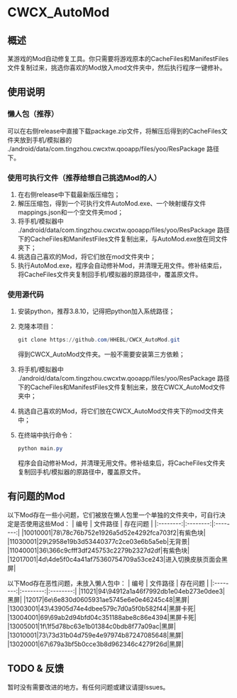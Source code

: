 # CWCX_AutoMod
## 概述
某游戏的Mod自动修复工具。你只需要将游戏原本的CacheFiles和ManifestFiles文件复制过来，挑选你喜欢的Mod放入mod文件夹中，然后执行程序一键修补。
## 使用说明
### 懒人包（推荐）
可以在右侧release中直接下载package.zip文件，将解压后得到的CacheFiles文件夹放到手机/模拟器的 ./android/data/com.tingzhou.cwcxtw.qooapp/files/yoo/ResPackage 路径下。
### 使用可执行文件（推荐给想自己挑选Mod的人）
1. 在右侧release中下载最新版压缩包；
2. 解压压缩包，得到一个可执行文件AutoMod.exe、一个映射缓存文件mappings.json和一个空文件夹mod；
3. 将手机/模拟器中 ./android/data/com.tingzhou.cwcxtw.qooapp/files/yoo/ResPackage 路径下的CacheFiles和ManifestFiles文件复制出来，与AutoMod.exe放在同文件夹下；
4. 挑选自己喜欢的Mod，将它们放在mod文件夹中；
5. 执行AutoMod.exe，程序会自动修补Mod，并清理无用文件。修补结束后，将CacheFiles文件夹复制回手机/模拟器的原路径中，覆盖原文件。
### 使用源代码
1. 安装python，推荐3.8.10，记得把python加入系统路径；
2. 克隆本项目：

   ```powershell
   git clone https://github.com/HHEBL/CWCX_AutoMod.git
   ```
   得到CWCX_AutoMod文件夹。一般不需要安装第三方依赖；
4. 将手机/模拟器中 ./android/data/com.tingzhou.cwcxtw.qooapp/files/yoo/ResPackage 路径下的CacheFiles和ManifestFiles文件复制出来，放在CWCX_AutoMod文件夹中；
5. 挑选自己喜欢的Mod，将它们放在CWCX_AutoMod文件夹下的mod文件夹中；
6. 在终端中执行命令：

   ```powershell
   python main.py
   ```
   程序会自动修补Mod，并清理无用文件。修补结束后，将CacheFiles文件夹复制回手机/模拟器的原路径中，覆盖原文件。
## 有问题的Mod
以下Mod存在一些小问题，它们被放在懒人包里一个单独的文件夹中，可自行决定是否使用这些Mod：
| 编号 | 文件路径 | 存在问题 |
|:--------:|:--------:|:--------:|
|10010001|78\78c76b752e1926a5d52e4292fca703f2|有紫色块|
|11030001|29\2958e19b3d53440377c2ce03e6b5a5eb|无背景|
|11040001|36\366c9cfff3df245753c2279b2327d2df|有紫色块|
|12017001|4d\4de5f0c4a41af75360754709a53ce243|进入切换皮肤页面会黑屏|

以下Mod存在恶性问题，未放入懒人包中：
| 编号 | 文件路径 | 存在问题 |
|:--------:|:--------:|:--------:|
|11021|94\94912a1a46f7992db1e04eb273e0dee3|黑屏|
|12017|6e\6e830d0605931ae5745e6e0e46245c48|黑屏|
|13003001|43\43905d74e4dbee579c7d0a5f0b582f44|黑屏卡死|
|13004001|69\69ab2d94bfd04c351188abe8c86e4394|黑屏卡死|
|13005001|1f\1f5d78bc63e1b01384c0bdb8f77a09ac|黑屏|
|13010001|73\73d31b04d759e4e97974b87247085648|黑屏|
|13020001|67\679a3bf5b0cce3b8d962346c4279f26d|黑屏|
## TODO & 反馈
暂时没有需要改进的地方。有任何问题或建议请提Issues。
